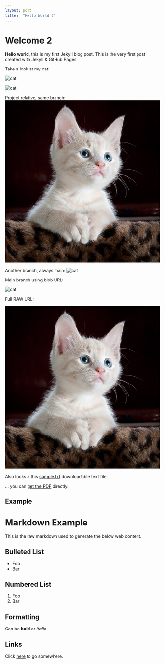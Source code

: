 ```yaml
---
layout: post
title:  "Hello World 2"
---
```


# Welcome 2

**Hello world**, this is my first Jekyll blog post. This is the very first post created with Jekyll & GitHub Pages

Take a look at my cat:

![cat]({{site.baseurl}}/assets/cat.jpg)

![cat](dev-blog/assets/cat.jpg?raw=true) 

Project relative, same branch:
![cat](/assets/cat.jpg?raw=true) 

Another branch, always main:
![cat](/../main/assets/cat.jpg?raw=true)

Main branch using blob URL:

![cat](../blob/main/assets/cat.jpg?raw=true)

Full RAW URL:

![cat](https://raw.githubusercontent.com/jedleszczynski/dev-blog/main/assets/cat.jpg)





Also looks a this [sample.txt](dev-blog//assets/sample.txt) downloadable text file

... you can [get the PDF](/assets/sample.txt) directly.

## Example

Markdown Example
===============

This is the raw markdown used to generate the below web content.

Bulleted List
-------------

* Foo
* Bar

Numbered List
-------------

1. Foo
2. Bar

Formatting
----------

Can be **bold** or *italic*

Links
-----

Click [here](http://foo.com) to go somewhere.
